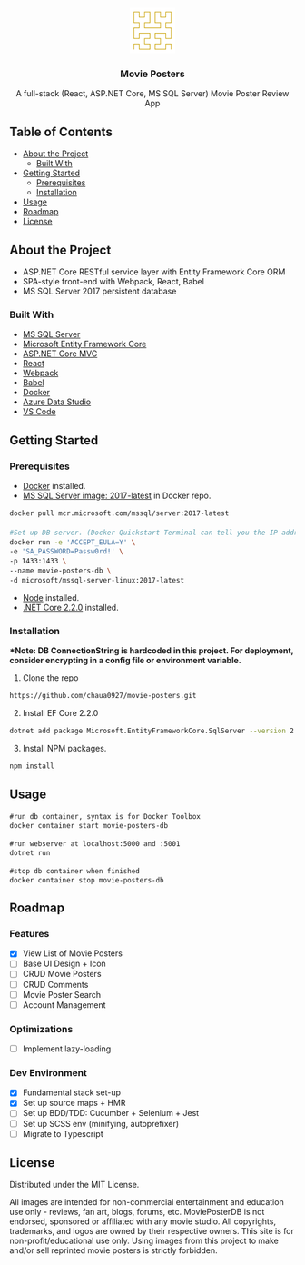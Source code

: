 <br />
<p align="center">
  <img src="github/logo.png" alt="Logo" width="80" height="80">

  <h3 align="center">Movie Posters</h3>

  <p align="center">
    A full-stack (React, ASP.NET Core, MS SQL Server) Movie Poster Review App
  </p>
</p>

## Table of Contents

* [About the Project](#about-the-project)
  * [Built With](#built-with)
* [Getting Started](#getting-started)
  * [Prerequisites](#prerequisites)
  * [Installation](#installation)
* [Usage](#usage)
* [Roadmap](#roadmap)
* [License](#license)

## About the Project
* ASP.NET Core RESTful service layer with Entity Framework Core ORM
* SPA-style front-end with Webpack, React, Babel
* MS SQL Server 2017 persistent database

### Built With
* [MS SQL Server](https://www.microsoft.com/en-us/sql-server/default.aspx)
* [Microsoft Entity Framework Core](https://docs.microsoft.com/en-us/ef/core/)
* [ASP.NET Core MVC](https://docs.microsoft.com/en-us/aspnet/core/mvc/overview?view=aspnetcore-2.2)
* [React](https://reactjs.org)
* [Webpack](https://webpack.js.org)
* [Babel](https://babeljs.io)
* [Docker](https://www.docker.com)
* [Azure Data Studio](https://docs.microsoft.com/en-us/sql/azure-data-studio/what-is?view=sql-server-2017)
* [VS Code](https://code.visualstudio.com)

## Getting Started

### Prerequisites

* [Docker](https://www.docker.com) installed.
* [MS SQL Server image: 2017-latest](https://hub.docker.com/_/microsoft-mssql-server) in Docker repo.
```sh
docker pull mcr.microsoft.com/mssql/server:2017-latest

#Set up DB server. (Docker Quickstart Terminal can tell you the IP address of your virtual machine)
docker run -e 'ACCEPT_EULA=Y' \
-e 'SA_PASSWORD=Passw0rd!' \
-p 1433:1433 \
--name movie-posters-db \
-d microsoft/mssql-server-linux:2017-latest
```
* [Node](https://nodejs.org/en/) installed.
* [.NET Core 2.2.0](https://dotnet.microsoft.com/download) installed.

### Installation

__*Note: DB ConnectionString is hardcoded in this project. For deployment, consider encrypting in a config file or environment variable.__
1. Clone the repo
```sh
https://github.com/chaua0927/movie-posters.git
```
2. Install EF Core 2.2.0
```sh
dotnet add package Microsoft.EntityFrameworkCore.SqlServer --version 2.2.0
```
3. Install NPM packages.
```sh
npm install
```

<!-- USAGE EXAMPLES -->
## Usage
```
#run db container, syntax is for Docker Toolbox
docker container start movie-posters-db

#run webserver at localhost:5000 and :5001
dotnet run

#stop db container when finished
docker container stop movie-posters-db

```

<!-- ROADMAP -->
## Roadmap

### Features
- [x] View List of Movie Posters
- [ ] Base UI Design + Icon
- [ ] CRUD Movie Posters 
- [ ] CRUD Comments
- [ ] Movie Poster Search
- [ ] Account Management

### Optimizations
- [ ] Implement lazy-loading

### Dev Environment
- [x] Fundamental stack set-up
- [x] Set up source maps + HMR
- [ ] Set up BDD/TDD: Cucumber + Selenium + Jest
- [ ] Set up SCSS env (minifying, autoprefixer)
- [ ] Migrate to Typescript

## License

Distributed under the MIT License.

All images are intended for non-commercial entertainment and education use only - reviews, fan art, blogs, forums, etc. MoviePosterDB is not endorsed, sponsored or affiliated with any movie studio. All copyrights, trademarks, and logos are owned by their respective owners. This site is for non-profit/educational use only. Using images from this project to make and/or sell reprinted movie posters is strictly forbidden.